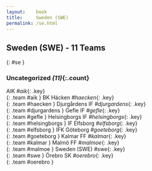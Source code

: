 ```yaml
---
layout:    book
title:     Sweden (SWE)
permalink: /se.html
---
```


## Sweden (SWE) - 11 Teams
{: #se }









### Uncategorized _(11)_{:.count}

AIK   _#aik_{: .key} <br>
{: .team #aik }
BK Häcken   _#haecken_{: .key} <br>
{: .team #haecken }
Djurgårdens IF   _#djurgardens_{: .key} <br>
{: .team #djurgardens }
Gefle IF   _#gefle_{: .key} <br>
{: .team #gefle }
Helsingborgs IF   _#helsingborgs_{: .key} <br>
{: .team #helsingborgs }
IF Elfsborg   _#elfsborg_{: .key} <br>
{: .team #elfsborg }
IFK Göteborg   _#goeteborg_{: .key} <br>
{: .team #goeteborg }
Kalmar FF   _#kalmar_{: .key} <br>
{: .team #kalmar }
Malmö FF   _#malmoe_{: .key} <br>
{: .team #malmoe }
Sweden  (SWE)  _#swe_{: .key} <br>
{: .team #swe }
Örebro SK   _#oerebro_{: .key} <br>
{: .team #oerebro }


 
